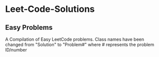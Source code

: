 # Leet-Code-Solutions
## Easy Problems
A Compilation of Easy LeetCode problems. Class names have been changed from "Solution" to "Problem#" where # represents the problem ID/number 

